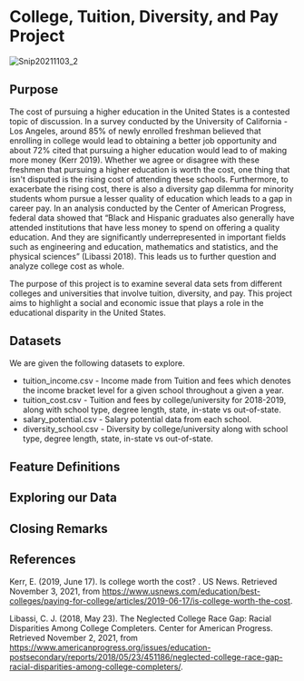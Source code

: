 # College, Tuition, Diversity, and Pay Project

![Snip20211103_2](https://user-images.githubusercontent.com/24769002/140078115-02eaef8c-f8a8-4965-869b-f10002063cd3.png)


Purpose
------------------------
The cost of pursuing a higher education in the United States is a contested topic of discussion. In a survey conducted by the University of California - Los Angeles, around 85% of newly enrolled freshman believed that enrolling in college would lead to obtaining a better job opportunity and about 72% cited that pursuing a higher education would lead to of making more money (Kerr 2019). Whether we agree or disagree with these freshmen that pursuing a higher education is worth the cost, one thing that isn't disputed is the rising cost of attending these schools. Furthermore, to exacerbate the rising cost, there is also a diversity gap dilemma for minority students whom pursue a lesser quality of education which leads to a gap in career pay. In an analysis conducted by the Center of American Progress, federal data showed that “Black and Hispanic graduates also generally have attended institutions that have less money to spend on offering a quality education. And they are significantly underrepresented in important fields such as engineering and education, mathematics and statistics, and the physical sciences” (Libassi 2018). This leads us to further question and analyze college cost as whole. 

The purpose of this project is to examine several data sets from different colleges and universities that involve tuition, diversity, and pay. This project aims to highlight a social and economic issue that plays a role in the educational disparity in the United States.

Datasets
------------------------
We are given the following datasets to explore.

* tuition_income.csv -  Income made from Tuition and fees which denotes the income bracket level for a given school throughout a given a year.
* tuition_cost.csv - Tuition and fees by college/university for 2018-2019, along with school type, degree length, state, in-state vs out-of-state.
* salary_potential.csv - Salary potential data from each school.
* diversity_school.csv - Diversity by college/university along with school type, degree length, state, in-state vs out-of-state.


Feature Definitions
------------------------


Exploring our Data
------------------------


Closing Remarks
------------------------


References
------------------------
Kerr, E. (2019, June 17). Is college worth the cost? . US News. Retrieved November 3, 2021, from https://www.usnews.com/education/best-colleges/paying-for-college/articles/2019-06-17/is-college-worth-the-cost. 

Libassi, C. J. (2018, May 23). The Neglected College Race Gap: Racial Disparities Among College Completers. Center for American Progress. Retrieved November 2, 2021, from https://www.americanprogress.org/issues/education-postsecondary/reports/2018/05/23/451186/neglected-college-race-gap-racial-disparities-among-college-completers/. 


